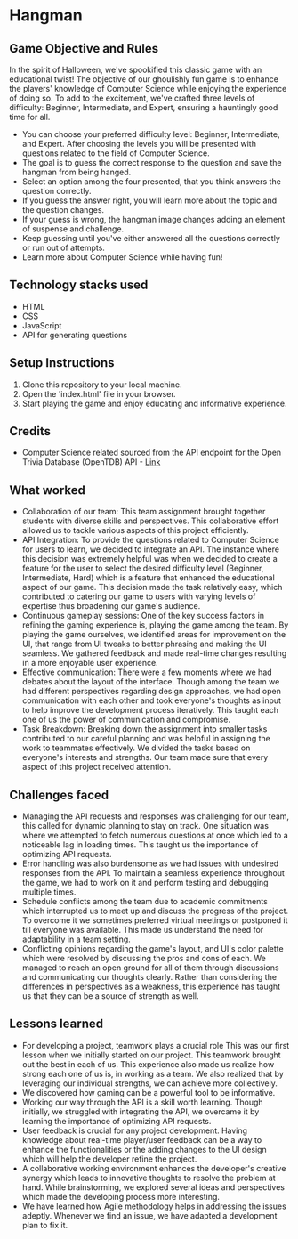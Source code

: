 # Hangman

## Game Objective and Rules
In the spirit of Halloween, we've spookified this classic game with an educational twist! The objective of our ghoulishly fun game is to enhance the players' knowledge of Computer Science while enjoying the experience of doing so. To add to the excitement, we've crafted three levels of difficulty: Beginner, Intermediate, and Expert, ensuring a hauntingly good time for all.

- You can choose your preferred difficulty level: Beginner, Intermediate, and Expert. After choosing the levels you will be presented with questions related to the field of Computer Science.
- The goal is to guess the correct response to the question and save the hangman from being hanged.
- Select an option among the four presented, that you think answers the question correctly.
- If you guess the answer right, you will learn more about the topic and the question changes.
- If your guess is wrong, the hangman image changes adding an element of suspense and challenge.
- Keep guessing until you've either answered all the questions correctly or run out of attempts.
- Learn more about Computer Science while having fun!

## Technology stacks used
- HTML
- CSS
- JavaScript
- API for generating questions

## Setup Instructions
1. Clone this repository to your local machine.
2. Open the 'index.html' file in your browser.
3. Start playing the game and enjoy educating and informative experience.

## Credits
- Computer Science related sourced from the API endpoint for the Open Trivia Database (OpenTDB) API - [Link](https://opentdb.com/api.php?amount=10&category=18&difficulty)

## What worked
- Collaboration of our team: This team assignment brought together students with diverse skills and perspectives. This collaborative effort allowed us to tackle various aspects of this project efficiently.
- API Integration: To provide the questions related to Computer Science for users to learn, we decided to integrate an API. The instance where this decision was extremely helpful was when we decided to create a feature for the user to select the desired difficulty level (Beginner, Intermediate, Hard) which is a feature that enhanced the educational aspect of our game. This decision made the task relatively easy, which contributed to catering our game to users with varying levels of expertise thus broadening our game's audience. 
- Continuous gameplay sessions: One of the key success factors in refining the gaming experience is, playing the game among the team. By playing the game ourselves, we identified areas for improvement on the UI, that range from UI tweaks to better phrasing and making the UI seamless. We gathered feedback and made real-time changes resulting in a more enjoyable user experience.
- Effective communication: There were a few moments where we had debates about the layout of the interface. Though among the team we had different perspectives regarding design approaches, we had open communication with each other and took everyone's thoughts as input to help improve the development process iteratively. This taught each one of us the power of communication and compromise.
- Task Breakdown: Breaking down the assignment into smaller tasks contributed to our careful planning and was helpful in assigning the work to teammates effectively. We divided the tasks based on everyone's interests and strengths. Our team made sure that every aspect of this project received attention.

## Challenges faced
- Managing the API requests and responses was challenging for our team, this called for dynamic planning to stay on track. One situation was where we attempted to fetch numerous questions at once which led to a noticeable lag in loading times. This taught us the importance of optimizing API requests.
- Error handling was also burdensome as we had issues with undesired responses from the API. To maintain a seamless experience throughout the game, we had to work on it and perform testing and debugging multiple times.
- Schedule conflicts among the team due to academic commitments which interrupted us to meet up and discuss the progress of the project. To overcome it we sometimes preferred virtual meetings or postponed it till everyone was available. This made us understand the need for adaptability in a team setting.
- Conflicting opinions regarding the game's layout, and UI's color palette which were resolved by discussing the pros and cons of each. We managed to reach an open ground for all of them through discussions and communicating our thoughts clearly. Rather than considering the differences in perspectives as a weakness, this experience has taught us that they can be a source of strength as well.

## Lessons learned
- For developing a project, teamwork plays a crucial role This was our first lesson when we initially started on our project.  This teamwork brought out the best in each of us.
 This experience also made us realize how strong each one of us is, in working as a team. We also realized that by leveraging our individual strengths, we can achieve more collectively. 
- We discovered how gaming can be a powerful tool to be informative.
- Working our way through the API is a skill worth learning. Though initially, we struggled with integrating the API, we overcame it by learning the importance of optimizing API requests.
- User feedback is crucial for any project development. Having knowledge about real-time player/user feedback can be a way to enhance the functionalities or the adding changes to the UI design which will help the developer refine the project.
- A collaborative working environment enhances the developer's creative synergy which leads to innovative thoughts to resolve the problem at hand. While brainstorming, we explored several ideas and perspectives which made the developing process more interesting.
- We have learned how Agile methodology helps in addressing the issues adeptly. Whenever we find an issue, we have adapted a development plan to fix it.
